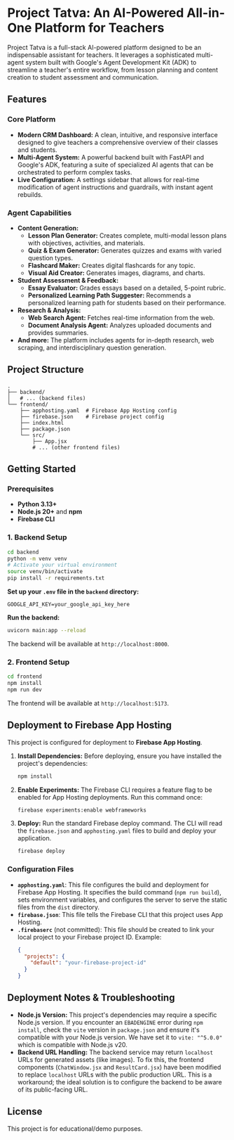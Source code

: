# Project Tatva: An AI-Powered All-in-One Platform for Teachers

Project Tatva is a full-stack AI-powered platform designed to be an indispensable assistant for teachers. It leverages a sophisticated multi-agent system built with Google's Agent Development Kit (ADK) to streamline a teacher's entire workflow, from lesson planning and content creation to student assessment and communication.

## Features

### Core Platform
- **Modern CRM Dashboard:** A clean, intuitive, and responsive interface designed to give teachers a comprehensive overview of their classes and students.
- **Multi-Agent System:** A powerful backend built with FastAPI and Google's ADK, featuring a suite of specialized AI agents that can be orchestrated to perform complex tasks.
- **Live Configuration:** A settings sidebar that allows for real-time modification of agent instructions and guardrails, with instant agent rebuilds.

### Agent Capabilities
- **Content Generation:**
    - **Lesson Plan Generator:** Creates complete, multi-modal lesson plans with objectives, activities, and materials.
    - **Quiz & Exam Generator:** Generates quizzes and exams with varied question types.
    - **Flashcard Maker:** Creates digital flashcards for any topic.
    - **Visual Aid Creator:** Generates images, diagrams, and charts.
- **Student Assessment & Feedback:**
    - **Essay Evaluator:** Grades essays based on a detailed, 5-point rubric.
    - **Personalized Learning Path Suggester:** Recommends a personalized learning path for students based on their performance.
- **Research & Analysis:**
    - **Web Search Agent:** Fetches real-time information from the web.
    - **Document Analysis Agent:** Analyzes uploaded documents and provides summaries.
- **And more:** The platform includes agents for in-depth research, web scraping, and interdisciplinary question generation.

## Project Structure

```
.
├── backend/
│   # ... (backend files)
└── frontend/
    ├── apphosting.yaml  # Firebase App Hosting config
    ├── firebase.json    # Firebase project config
    ├── index.html
    ├── package.json
    └── src/
        ├── App.jsx
        # ... (other frontend files)
```

## Getting Started

### Prerequisites
- **Python 3.13+**
- **Node.js 20+** and **npm**
- **Firebase CLI**

### 1. Backend Setup

```bash
cd backend
python -m venv venv
# Activate your virtual environment
source venv/bin/activate
pip install -r requirements.txt
```

**Set up your `.env` file in the `backend` directory:**
```
GOOGLE_API_KEY=your_google_api_key_here
```

**Run the backend:**
```bash
uvicorn main:app --reload
```
The backend will be available at `http://localhost:8000`.

### 2. Frontend Setup

```bash
cd frontend
npm install
npm run dev
```
The frontend will be available at `http://localhost:5173`.

## Deployment to Firebase App Hosting

This project is configured for deployment to **Firebase App Hosting**.

1.  **Install Dependencies:** Before deploying, ensure you have installed the project's dependencies:
    ```bash
    npm install
    ```
2.  **Enable Experiments:** The Firebase CLI requires a feature flag to be enabled for App Hosting deployments. Run this command once:
    ```bash
    firebase experiments:enable webframeworks
    ```
3.  **Deploy:** Run the standard Firebase deploy command. The CLI will read the `firebase.json` and `apphosting.yaml` files to build and deploy your application.
    ```bash
    firebase deploy
    ```

### Configuration Files

-   **`apphosting.yaml`**: This file configures the build and deployment for Firebase App Hosting. It specifies the build command (`npm run build`), sets environment variables, and configures the server to serve the static files from the `dist` directory.
-   **`firebase.json`**: This file tells the Firebase CLI that this project uses App Hosting.
-   **`.firebaserc`** (not committed): This file should be created to link your local project to your Firebase project ID. Example:
    ```json
    {
      "projects": {
        "default": "your-firebase-project-id"
      }
    }
    ```

## Deployment Notes & Troubleshooting

-   **Node.js Version:** This project's dependencies may require a specific Node.js version. If you encounter an `EBADENGINE` error during `npm install`, check the `vite` version in `package.json` and ensure it's compatible with your Node.js version. We have set it to `vite: "^5.0.0"` which is compatible with Node.js v20.
-   **Backend URL Handling:** The backend service may return `localhost` URLs for generated assets (like images). To fix this, the frontend components (`ChatWindow.jsx` and `ResultCard.jsx`) have been modified to replace `localhost` URLs with the public production URL. This is a workaround; the ideal solution is to configure the backend to be aware of its public-facing URL.

## License
This project is for educational/demo purposes.
